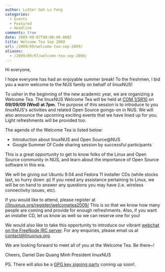 ```yaml
---
author: Luther Goh Lu Feng
categories:
  - Events
  - Featured
  - Headline
comments: true
date: 2009-09-07T00:00:00.000Z
title: Welcome Tea Sep 2009
url: /2009/09/welcome-tea-sep-2009/
aliases:
  - /2009/09/07/welcome-tea-sep-2009/
---
```


Hi everyone,

I hope everyone has had an enjoyable summer break! To the freshmen, I bid you  a warm welcome to the NUS family on behalf of linuxNUS!

To usher in the beginning of the new academic year, we are organizing a Welcome Tea. The linuxNUS Welcome Tea will be held at <a href="//www.comp.nus.edu.sg/aboutsoc/location.shtml">COM 1/SR10</a> on <strong>09/09/09 (Wed) at 7pm</strong>. The purpose of this session is to introduce to you linuxNUS's activities and related Open Source goings-on in NUS. We will also announce the upcoming exciting events that we have lined up for you. Light refreshments will be provided too.

The agenda of the Welcome Tea is listed below:
- Introduction about linuxNUS and Open Source@NUS
- Google Summer Of Code sharing session by successful participants

This is a great opportunity to get to know folks of the Linux and Open Source community in NUS, and learn about the importance of Open Source software in this era.

We will be giving out Ubuntu 9.04 and Fedora 11 installer CDs (while stocks last, so hurry down :p) If you need any assistance pertaining to Linux, we will be on hand to answer any questions you may have (i.e. wireless connectivity issues, etc).

If you would like to attend, please register at <a href="//linuxnus.org/register/welcometea2009/">//linuxnus.org/register/welcometea2009/</a> This is so that we know how many people are coming and provide for enough refreshments. Also, if you want an installer CD, let us know as well so we can reserve one for you!

We would also like to take this opportunity to introduce our vibrant <a href="//linuxnus.org/chat">webchat on the FreeNode IRC server</a>. For any enquiries, please email us at contact@linuxnus.org.

We are looking forward to meet all of you at the Welcome Tea. Be there~!

Cheers,
Daniel Dao Quang Minh
President
linuxNUS

PS.
There will also be a <a href="//linuxreviews.org/howtos/gnupg/signingparty/">GPG key signing party</a> coming up soon!.
